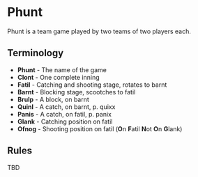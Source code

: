 # Phunt

Phunt is a team game played by two teams of two players each.

## Terminology

* **Phunt** - The name of the game
* **Clont** - One complete inning
* **Fatil** - Catching and shooting stage, rotates to barnt
* **Barnt** - Blocking stage, scootches to fatil
* **Brulp** - A block, on barnt
* **Quinl** - A catch, on barnt, p. quixx
* **Panis** - A catch, on fatil, p. panix
* **Glank** - Catching position on fatil
* **Ofnog** - Shooting position on fatil (<b>O</b>n <b>F</b>atil <b>N</b>ot <b>O</b>n <b>G</b>lank)

## Rules

TBD
